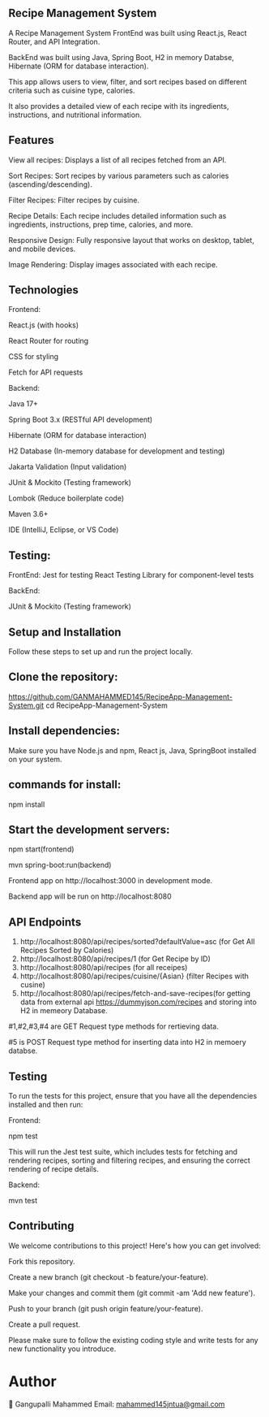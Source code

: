 ## Recipe Management System

A Recipe Management System  FrontEnd was  built  using React.js, React Router, and API Integration. 


BackEnd was built using Java, Spring Boot, H2 in memory Databse, Hibernate (ORM for database interaction).


This app allows users to view, filter, and sort recipes based on different criteria such as cuisine type, calories.


It also provides a detailed view of each recipe with its ingredients, instructions, and nutritional information.



## Features

View all recipes:  Displays a list of all recipes fetched from an API.

Sort Recipes:     Sort recipes by various parameters such as calories (ascending/descending).

Filter Recipes:   Filter recipes by cuisine.

Recipe Details:   Each recipe includes detailed information such as ingredients, instructions, prep time, calories, and more.

Responsive Design: Fully responsive layout that works on desktop, tablet, and mobile devices.

Image Rendering: Display images associated with each recipe.


## Technologies

Frontend:

React.js (with hooks)

React Router for routing

CSS for styling  

Fetch for API requests

Backend:

Java 17+

Spring Boot 3.x (RESTful API development)

Hibernate (ORM for database interaction)

H2 Database (In-memory database for development and testing)

Jakarta Validation (Input validation)

JUnit & Mockito (Testing framework)

Lombok (Reduce boilerplate code)

Maven 3.6+

IDE (IntelliJ, Eclipse, or VS Code)


## Testing:
FrontEnd:
Jest for testing
React Testing Library for component-level tests

BackEnd:

JUnit & Mockito (Testing framework)

## Setup and Installation
Follow these steps to set up and run the project locally.

## Clone the repository:

 https://github.com/GANMAHAMMED145/RecipeApp-Management-System.git
 cd RecipeApp-Management-System

## Install dependencies:

Make sure you have Node.js and npm, React js, Java, SpringBoot installed on your system.

## commands for install:

npm install

## Start the development servers:

npm start(frontend)


mvn spring-boot:run(backend)


Frontend  app on http://localhost:3000 in development mode. 


Backend app will be run on http://localhost:8080

 


## API Endpoints

1. http://localhost:8080/api/recipes/sorted?defaultValue=asc   (for Get All Recipes Sorted by Calories)
2. http://localhost:8080/api/recipes/1   (for  Get Recipe by ID)
3. http://localhost:8080/api/recipes      (for all receipes)
4. http://localhost:8080/api/recipes/cuisine/{Asian} (filter Recipes with cusine)
5. http://localhost:8080/api/recipes/fetch-and-save-recipes(for getting data from external api https://dummyjson.com/recipes and storing into H2 in memeory Database.

#1,#2,#3,#4 are GET Request type methods for rertieving data. 


#5 is POST Request type method for inserting data into H2 in memoery  databse.


## Testing
To run the tests for this project, ensure that you have all the dependencies installed and then run:

Frontend:

npm test  

This will run the Jest test suite, which includes tests for fetching and rendering recipes, sorting and filtering recipes, and ensuring the correct rendering of recipe details.

Backend:

mvn test

## Contributing
We welcome contributions to this project! Here's how you can get involved:

Fork this repository.

Create a new branch (git checkout -b feature/your-feature).

Make your changes and commit them (git commit -am 'Add new feature').

Push to your branch (git push origin feature/your-feature).

Create a pull request.

Please make sure to follow the existing coding style and write tests for any new functionality you introduce.


# Author

👤 Gangupalli Mahammed
Email: mahammed145jntua@gmail.com

